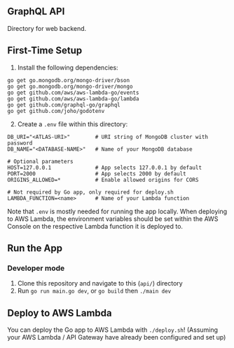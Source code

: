 ## GraphQL API

Directory for web backend.

## First-Time Setup

1. Install the following dependencies:
```
go get go.mongodb.org/mongo-driver/bson
go get go.mongodb.org/mongo-driver/mongo
go get github.com/aws/aws-lambda-go/events
go get github.com/aws/aws-lambda-go/lambda
go get github.com/graphql-go/graphql
go get github.com/joho/godotenv
```
2. Create a `.env` file within this directory:
```
DB_URI="<ATLAS-URI>"        # URI string of MongoDB cluster with password
DB_NAME="<DATABASE-NAME>"   # Name of your MongoDB database

# Optional parameters
HOST=127.0.0.1              # App selects 127.0.0.1 by default
PORT=2000                   # App selects 2000 by default
ORIGINS_ALLOWED=*           # Enable allowed origins for CORS

# Not required by Go app, only required for deploy.sh
LAMBDA_FUNCTION=<name>      # Name of your Lambda function
```

Note that `.env` is mostly needed for running the app locally. When deploying to AWS Lambda, the environment variables should be set within the AWS Console on the respective Lambda function it is deployed to.

## Run the App

### Developer mode
1. Clone this repository and navigate to this (`api/`) directory
2. Run `go run main.go dev`, or `go build` then `./main dev`

## Deploy to AWS Lambda

You can deploy the Go app to AWS Lambda with `./deploy.sh`! (Assuming your AWS Lambda / API Gateway have already been configured and set up)
